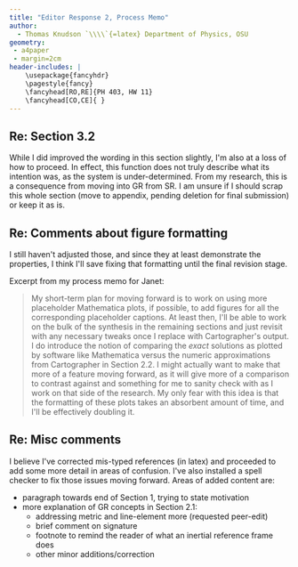 ```yaml
---
title: "Editor Response 2, Process Memo"
author:
  - Thomas Knudson `\\\\`{=latex} Department of Physics, OSU
geometry:
 - a4paper
 - margin=2cm
header-includes: |
    \usepackage{fancyhdr}
    \pagestyle{fancy}
    \fancyhead[RO,RE]{PH 403, HW 11}
    \fancyhead[CO,CE]{ }
---
```


## Re: Section 3.2

While I did improved the wording in this section slightly, I'm also at a loss of how to proceed. In effect, this function does not truly describe what its intention was, as the system is under-determined. From my research, this is a consequence from moving into GR from SR. I am unsure if I should scrap this whole section (move to appendix, pending deletion for final submission) or keep it as is.

## Re: Comments about figure formatting

I still haven't adjusted those, and since they at least demonstrate the properties, I think I'll save fixing that formatting until the final revision stage.

Excerpt from my process memo for Janet:

> My short-term plan for moving forward is to work on using more placeholder Mathematica plots, if possible, to add figures for all the corresponding placeholder captions. At least then, I'll be able to work on the bulk of the synthesis in the remaining sections and just revisit with any necessary tweaks once I replace with Cartographer's output. I do introduce the notion of comparing the *exact* solutions as plotted by software like Mathematica versus the numeric approximations from Cartographer in Section 2.2. I might actually want to make that more of a feature moving forward, as it will give more of a comparison to contrast against and something for me to sanity check with as I work on that side of the research. My only fear with this idea is that the formatting of these plots takes an absorbent amount of time, and I'll be effectively doubling it.

## Re: Misc comments

I believe I've corrected mis-typed references (in latex) and proceeded to add some more detail in areas of confusion. I've also installed a spell checker to fix those issues moving forward. Areas of added content are:

- paragraph towards end of Section 1, trying to state motivation
- more explanation of GR concepts in Section 2.1:
    - addressing metric and line-element more (requested peer-edit)
    - brief comment on signature
    - footnote to remind the reader of what an inertial reference frame does
    - other minor additions/correction
